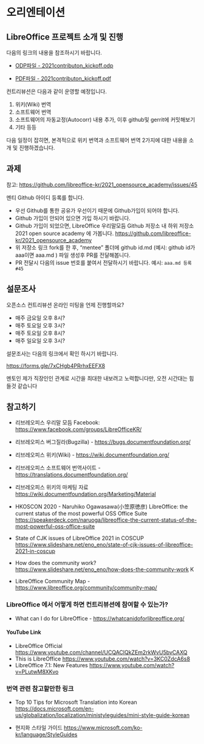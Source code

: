 # 오리엔테이션 

## LibreOffice 프로젝트 소개 및 진행

다음의 링크의 내용을 참조하시기 바랍니다.

* [ODP파일 - 2021contributon_kickoff.odp](data\2021contributon_kickoff.odp) 

* [PDF파일 - 2021contributon_kickoff.pdf](data\2021contributon_kickoff.pdf) 



컨트리뷰션은 다음과 같이 운영할 예정입니다.

1. 위키(Wiki) 번역
2. 소프트웨어 번역
3. 소프트웨어의 자동교정(Autocorr) 내용 추가, 이후 github및 gerrit에 커밋해보기
4. 기타 등등



다음 일정이 잡히면, 본격적으로 위키 번역과 소프트웨어 번역 2가지에 대한 내용을 소개 및 진행하겠습니다.



## 과제 

참고: https://github.com/libreoffice-kr/2021_opensource_academy/issues/45  

멘티 Github 아이디 등록를 합니다.

- 우선 Github를 통한 공유가 우선이기 때문에 Github가입이 되어야 합니다.
- Github 가입이 안되어 있으면 가입 하시기 바랍니다.
- Github 가입이 되었으면, LibreOffice 우리말모듬 Github 저장소 내 하위 저장소 2021 open source academy 에 가봅니다.
  https://github.com/libreoffice-kr/2021_opensource_academy
- 위 저장소 링크 fork를 한 후, “mentee” 폴더에 github id.md (예시: github id가 aaa이면 aaa.md ) 파일 생성후 PR를 전달해봅니다.
- PR 전달시 다음의 issue 번호를 붙여서 전달하시기 바랍니다.
  예시: `aaa.md 등록 #45`



## 설문조사

오픈소스 컨트리뷰션 온라인 미팅을 언제 진행할까요?

* 매주 금요일 오후 8시?
* 매주 토요일 오후 3시?
* 매주 토요일 오후 8시?
* 매주 일요일 오후 3시?

설문조사는 다음의 링크에서 확인 하시기 바랍니다.

https://forms.gle/7xCHgb4PRrhxEEFX8



멘토인 제가 직장인인 관계로 시간을 최대한 내보려고 노력합니다만, 오전 시간대는 힘들것 같습니다 



## 참고하기

* 리브레오피스 우리말 모듬 Facebook: https://www.facebook.com/groups/LibreOfficeKR/ 
* 리브레오피스 버그질라(Bugzilla) - https://bugs.documentfoundation.org/ 
* 리브레오피스 위키(Wiki)  - https://wiki.documentfoundation.org/ 
* 리브레오피스 소프트웨어 번역사이트 - https://translations.documentfoundation.org/  

* 리브레오피스 위키의 마케팅 자료 https://wiki.documentfoundation.org/Marketing/Material 

* HKOSCON 2020  - Naruhiko Ogawasawa(小笠原徳彦)
  LibreOffice: the current status of the most powerful OSS Office Suite
  https://speakerdeck.com/naruoga/libreoffice-the-current-status-of-the-most-powerful-oss-office-suite 
* State of CJK issues of LibreOffice 2021 in COSCUP https://www.slideshare.net/eno_eno/state-of-cjk-issues-of-libreoffice-2021-in-coscup
* How does the community work? https://www.slideshare.net/eno_eno/how-does-the-community-work K
* LibreOffice Community Map - https://www.libreoffice.org/community/community-map/

### LibreOffice 에서 어떻게 하면 컨트리뷰션에 참여할 수 있는가? 

* What can I do for LibreOffice - https://whatcanidoforlibreoffice.org/

#### YouTube Link

* LibreOffice Official https://www.youtube.com/channel/UCQAClQkZEm2rkWvU5bvCAXQ 
* This is LibreOffice https://www.youtube.com/watch?v=3KC0ZdcA6s8 
* LibreOffice 7.1: New Features  https://www.youtube.com/watch?v=PLutwM8XKvo

### 번역 관련 참고할만한 링크

* Top 10 Tips for Microsoft Translation into Korean https://docs.microsoft.com/en-us/globalization/localization/ministyleguides/mini-style-guide-korean

* 현지화 스타일 가이드 https://www.microsoft.com/ko-kr/language/StyleGuides

  

  
